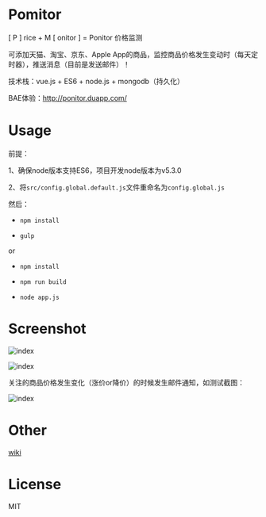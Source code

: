 # Pomitor

[ P ] rice + M [ onitor ] = Ponitor 价格监测

可添加天猫、淘宝、京东、Apple App的商品，监控商品价格发生变动时（每天定时器），推送消息（目前是发送邮件）！

技术栈：vue.js + ES6 + node.js + mongodb（持久化）

BAE体验：http://ponitor.duapp.com/


# Usage

前提：

1、确保node版本支持ES6，项目开发node版本为v5.3.0

2、将`src/config.global.default.js`文件重命名为`config.global.js`

然后：

- `npm install`

- `gulp`

or

- `npm install`

- `npm run build`

- `node app.js`


# Screenshot

![index](https://raw.githubusercontent.com/giscafer/Ponitor/master/wiki/index_preview.png)

![index](https://raw.githubusercontent.com/giscafer/Ponitor/master/wiki/goodlist_preview.png)

关注的商品价格发生变化（涨价or降价）的时候发生邮件通知，如测试截图：

![index](https://raw.githubusercontent.com/giscafer/Ponitor/master/wiki/email-sample.png)

# Other

[wiki](https://github.com/giscafer/Ponitor/wiki)


# License

MIT
